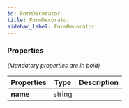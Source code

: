```yaml
---
id: FormDecorator
title: FormDecorator
sidebar_label: FormDecorator
---
```




### Properties

<font size="2"><i>(Mandatory properties are in bold)</i></font>

| Properties | Type | Description |
| --------- | ---- | ----------- |
| **name** | string |  |
